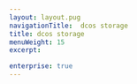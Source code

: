 ```yaml
---
layout: layout.pug
navigationTitle:  dcos storage
title: dcos storage
menuWeight: 15
excerpt:

enterprise: true
---
```

